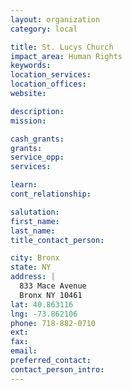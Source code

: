 ```yaml
---
layout: organization
category: local

title: St. Lucys Church
impact_area: Human Rights
keywords: 
location_services: 
location_offices: 
website: 

description: 
mission: 

cash_grants: 
grants: 
service_opp: 
services: 

learn: 
cont_relationship: 

salutation: 
first_name: 
last_name: 
title_contact_person: 

city: Bronx
state: NY
address: |
  833 Mace Avenue    
  Bronx NY 10461
lat: 40.863116
lng: -73.862106
phone: 718-882-0710
ext: 
fax: 
email: 
preferred_contact: 
contact_person_intro: 
---
```

